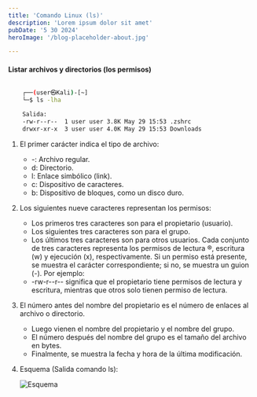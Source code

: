 ```yaml
---
title: 'Comando Linux (ls)'
description: 'Lorem ipsum dolor sit amet'
pubDate: '5 30 2024'
heroImage: '/blog-placeholder-about.jpg'

---
```


#### Listar archivos y directorios (los permisos)

```bash

    ┌──(user㉿Kali)-[~]
    └─$ ls -lha

    Salida:
    -rw-r--r--  1 user user 3.8K May 29 15:53 .zshrc
    drwxr-xr-x  3 user user 4.0K May 29 15:53 Downloads

```
 1. El primer carácter indica el tipo de archivo:
    - -: Archivo regular.
    - d: Directorio.
    - l: Enlace simbólico (link).
    - c: Dispositivo de caracteres.
    - b: Dispositivo de bloques, como un disco duro.
2. Los siguientes nueve caracteres representan los permisos:
    - Los primeros tres caracteres son para el propietario (usuario).
    - Los siguientes tres caracteres son para el grupo.
    - Los últimos tres caracteres son para otros usuarios.
    Cada conjunto de tres caracteres representa los permisos de lectura ®, escritura (w) y ejecución (x), respectivamente. Si un permiso está presente, se muestra el carácter correspondiente; si no, se muestra un guion (-). Por ejemplo:
    - -rw-r--r-- significa que el propietario tiene permisos de lectura y escritura, mientras que otros solo tienen permiso de lectura.
3. El número antes del nombre del propietario es el número de enlaces al archivo o directorio.
    - Luego vienen el nombre del propietario y el nombre del grupo.
    - El número después del nombre del grupo es el tamaño del archivo en bytes.
    - Finalmente, se muestra la fecha y hora de la última modificación.
4. Esquema (Salida comando ls):

    ![Esquema](/astroblog/Esquema/ls.svg)
